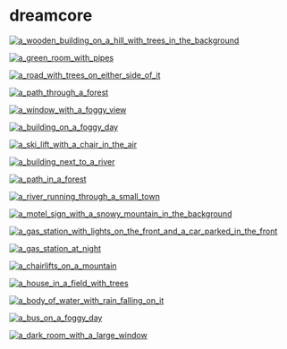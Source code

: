 # dreamcore

<a href="a_wooden_building_on_a_hill_with_trees_in_the_background.jpg"><img alt="a_wooden_building_on_a_hill_with_trees_in_the_background" src="a_wooden_building_on_a_hill_with_trees_in_the_background.jpg"></a>

<a href="a_green_room_with_pipes.jpg"><img alt="a_green_room_with_pipes" src="a_green_room_with_pipes.jpg"></a>

<a href="a_road_with_trees_on_either_side_of_it.jpg"><img alt="a_road_with_trees_on_either_side_of_it" src="a_road_with_trees_on_either_side_of_it.jpg"></a>

<a href="a_path_through_a_forest.jpg"><img alt="a_path_through_a_forest" src="a_path_through_a_forest.jpg"></a>

<a href="a_window_with_a_foggy_view.jpg"><img alt="a_window_with_a_foggy_view" src="a_window_with_a_foggy_view.jpg"></a>

<a href="a_building_on_a_foggy_day.jpg"><img alt="a_building_on_a_foggy_day" src="a_building_on_a_foggy_day.jpg"></a>

<a href="a_ski_lift_with_a_chair_in_the_air.jpg"><img alt="a_ski_lift_with_a_chair_in_the_air" src="a_ski_lift_with_a_chair_in_the_air.jpg"></a>

<a href="a_building_next_to_a_river.jpg"><img alt="a_building_next_to_a_river" src="a_building_next_to_a_river.jpg"></a>

<a href="a_path_in_a_forest.jpg"><img alt="a_path_in_a_forest" src="a_path_in_a_forest.jpg"></a>

<a href="a_river_running_through_a_small_town.jpg"><img alt="a_river_running_through_a_small_town" src="a_river_running_through_a_small_town.jpg"></a>

<a href="a_motel_sign_with_a_snowy_mountain_in_the_background.jpg"><img alt="a_motel_sign_with_a_snowy_mountain_in_the_background" src="a_motel_sign_with_a_snowy_mountain_in_the_background.jpg"></a>

<a href="a_gas_station_with_lights_on_the_front_and_a_car_parked_in_the_front.jpg"><img alt="a_gas_station_with_lights_on_the_front_and_a_car_parked_in_the_front" src="a_gas_station_with_lights_on_the_front_and_a_car_parked_in_the_front.jpg"></a>

<a href="a_gas_station_at_night.jpg"><img alt="a_gas_station_at_night" src="a_gas_station_at_night.jpg"></a>

<a href="a_chairlifts_on_a_mountain.jpg"><img alt="a_chairlifts_on_a_mountain" src="a_chairlifts_on_a_mountain.jpg"></a>

<a href="a_house_in_a_field_with_trees.jpg"><img alt="a_house_in_a_field_with_trees" src="a_house_in_a_field_with_trees.jpg"></a>

<a href="a_body_of_water_with_rain_falling_on_it.jpg"><img alt="a_body_of_water_with_rain_falling_on_it" src="a_body_of_water_with_rain_falling_on_it.jpg"></a>

<a href="a_bus_on_a_foggy_day.jpg"><img alt="a_bus_on_a_foggy_day" src="a_bus_on_a_foggy_day.jpg"></a>

<a href="a_dark_room_with_a_large_window.jpg"><img alt="a_dark_room_with_a_large_window" src="a_dark_room_with_a_large_window.jpg"></a>

